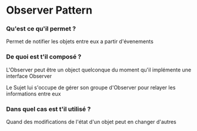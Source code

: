 # Observer Pattern

### Qu'est ce qu'il permet ?

Permet de notifier les objets entre eux a partir d'évenements

### De quoi est t'il composé ?

L'Observer peut être un object quelconque du moment qu'il implémente une interface Observer

Le Sujet lui s'occupe de gérer son groupe d'Observer pour relayer les informations entre eux

### Dans quel cas est t'il utilisé ?

Quand des modifications de l'état d'un objet peut en changer d'autres
